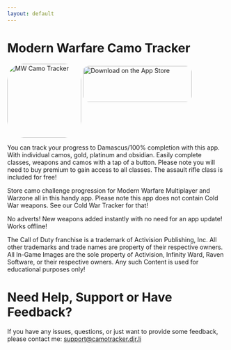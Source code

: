 ```yaml
---
layout: default
---
```

# Modern Warfare Camo Tracker

<div>
<a href="https://apps.apple.com/us/app/mw-camo-tracker/id1560239114?itscg=30200&amp;itsct=apps_box_appicon" style="width: 170px; height: 170px; border-radius: 22%; overflow: hidden; display: inline-block; vertical-align: middle;"><img src="https://is1-ssl.mzstatic.com/image/thumb/Purple114/v4/27/e6/07/27e60722-d7a3-9044-b60f-314cba8401b9/AppIcon-0-1x_U007emarketing-0-7-0-85-220.png/540x540bb.jpg" alt="MW Camo Tracker" style="width: 170px; height: 170px; border-radius: 22%; overflow: hidden; display: inline-block; vertical-align: middle;"></a>
<a href="https://apps.apple.com/us/app/mw-camo-tracker/id1560239114?itsct=apps_box_badge&amp;itscg=30200" style="display: inline-block; overflow: hidden; border-radius: 13px; width: 250px; height: 83px;"><img src="https://tools.applemediaservices.com/api/badges/download-on-the-app-store/black/en-us?size=250x83&amp;releaseDate=1617148800" alt="Download on the App Store" style="border-radius: 13px; width: 250px; height: 83px;"></a>
</dvi>

You can track your progress to Damascus/100% completion with this app. With individual camos, gold, platinum and obsidian. Easily complete classes, weapons and camos with a tap of a button. Please note you will need to buy premium to gain access to all classes. The assault rifle class is included for free!

Store camo challenge progression for Modern Warfare Multiplayer and Warzone all in this handy app. Please note this app does not contain Cold War weapons. See our Cold War Tracker for that!

No adverts!
New weapons added instantly with no need for an app update!
Works offline!

The Call of Duty franchise is a trademark of Activision Publishing, Inc. All other trademarks and trade names are property of their respective owners. All In-Game Images are the sole property of Activision, Infinity Ward, Raven Software, or their respective owners. Any such Content is used for educational purposes only!

# Need Help, Support or Have Feedback?
If you have any issues, questions, or just want to provide some feedback, please contact me: <support@camotracker.djr.li>
